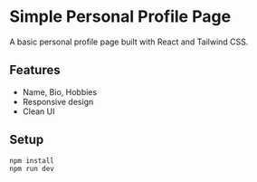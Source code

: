# Simple Personal Profile Page

A basic personal profile page built with React and Tailwind CSS.

## Features
- Name, Bio, Hobbies
- Responsive design
- Clean UI

## Setup
```bash
npm install
npm run dev
```
